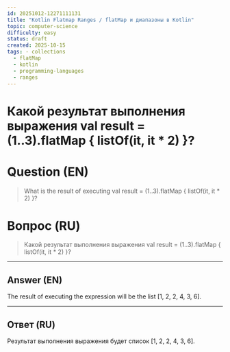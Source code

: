 ```yaml
---
id: 20251012-12271111131
title: "Kotlin Flatmap Ranges / flatMap и диапазоны в Kotlin"
topic: computer-science
difficulty: easy
status: draft
created: 2025-10-15
tags: - collections
  - flatMap
  - kotlin
  - programming-languages
  - ranges
---
```

# Какой результат выполнения выражения val result = (1..3).flatMap { listOf(it, it * 2) }?

# Question (EN)
> What is the result of executing val result = (1..3).flatMap { listOf(it, it * 2) }?

# Вопрос (RU)
> Какой результат выполнения выражения val result = (1..3).flatMap { listOf(it, it * 2) }?

---

## Answer (EN)

The result of executing the expression will be the list [1, 2, 2, 4, 3, 6].

---

## Ответ (RU)

Результат выполнения выражения будет список [1, 2, 2, 4, 3, 6].

